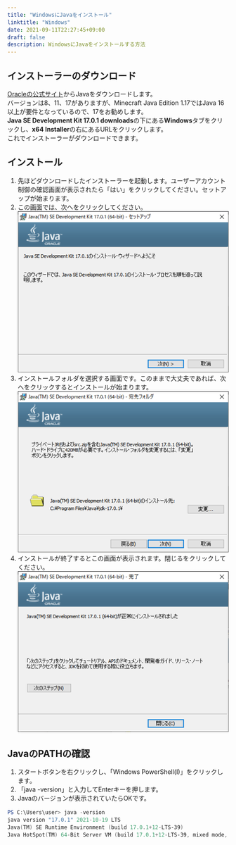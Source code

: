 ```yaml
---
title: "WindowsにJavaをインストール"
linktitle: "Windows"
date: 2021-09-11T22:27:45+09:00
draft: false
description: WindowsにJavaをインストールする方法
---
```


## インストーラーのダウンロード
[Oracleの公式サイト](https://www.oracle.com/jp/java/technologies/javase-downloads.html)からJavaをダウンロードします。  
バージョンは8、11、17がありますが、Minecraft Java Edition 1.17ではJava 16以上が要件となっているので、17をお勧めします。  
**Java SE Development Kit 17.0.1 downloads**の下にある**Windows**タブをクリックし、**x64 Installer**の右にあるURLをクリックします。  
これでインストーラーがダウンロードできます。

## インストール
1. 先ほどダウンロードしたインストーラーを起動します。ユーザーアカウント制御の確認画面が表示されたら「はい」をクリックしてください。セットアップが始まります。
2. この画面では、次へをクリックしてください。  
![Javaのインストール画面1](/images/java_win_install1.png)
3. インストールフォルダを選択する画面です。このままで大丈夫であれば、次へをクリックするとインストールが始まります。  
![Javaのインストール画面2](/images/java_win_install2.png)
4. インストールが終了するとこの画面が表示されます。閉じるをクリックしてください。  
![Javaのインストール画面3](/images/java_win_install3.png)

## JavaのPATHの確認
1. スタートボタンを右クリックし、「Windows PowerShell(I)」をクリックします。
2. 「java -version」と入力してEnterキーを押します。
3. Javaのバージョンが表示されていたらOKです。
```powershell
PS C:\Users\user> java -version
java version "17.0.1" 2021-10-19 LTS
Java(TM) SE Runtime Environment (build 17.0.1+12-LTS-39)
Java HotSpot(TM) 64-Bit Server VM (build 17.0.1+12-LTS-39, mixed mode, sharing)
```